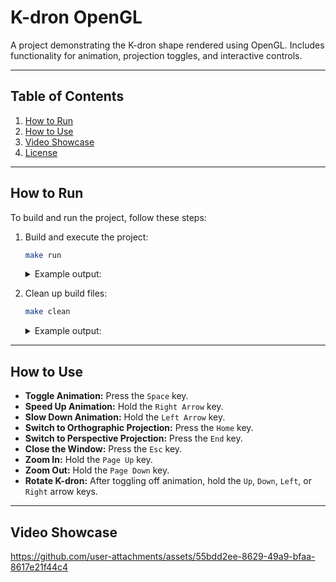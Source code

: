# K-dron OpenGL

A project demonstrating the K-dron shape rendered using OpenGL. Includes functionality for animation, projection toggles, and interactive controls.

---

## Table of Contents

1. [How to Run](#how-to-run)
2. [How to Use](#how-to-use)
3. [Video Showcase](#video-showcase)
4. [License](#license)

---

## How to Run

To build and run the project, follow these steps:

1. Build and execute the project:
    ```bash
    make run
    ```
    
    <details>
      <summary>Example output:</summary>
        ```bash
        g++ -c -Wall -DDEBUG -g3 -fpermissive -MMD baseprogram.cpp -o baseprogram.o -lX11 -lglfw -lGL -lGLU -lGLEW -lm
        g++ -c -Wall -DDEBUG -g3 -fpermissive -MMD cameraprogram.cpp -o cameraprogram.o -lX11 -lglfw -lGL -lGLU -lGLEW -lm
        g++ -c -Wall -DDEBUG -g3 -fpermissive -MMD cube.cpp -o cube.o -lX11 -lglfw -lGL -lGLU -lGLEW -lm
        g++ -c -Wall -DDEBUG -g3 -fpermissive -MMD glerror.cpp -o glerror.o -lX11 -lglfw -lGL -lGLU -lGLEW -lm
        g++ -c -Wall -DDEBUG -g3 -fpermissive -MMD indexmodel.cpp -o indexmodel.o -lX11 -lglfw -lGL -lGLU -lGLEW -lm
        g++ -c -Wall -DDEBUG -g3 -fpermissive -MMD kdron.cpp -o kdron.o -lX11 -lglfw -lGL -lGLU -lGLEW -lm
        g++ -c -Wall -DDEBUG -g3 -fpermissive -MMD main.cpp -o main.o -lX11 -lglfw -lGL -lGLU -lGLEW -lm
        g++ -c -Wall -DDEBUG -g3 -fpermissive -MMD matma.cpp -o matma.o -lX11 -lglfw -lGL -lGLU -lGLEW -lm
        g++ -c -Wall -DDEBUG -g3 -fpermissive -MMD modelprogram.cpp -o modelprogram.o -lX11 -lglfw -lGL -lGLU -lGLEW -lm
        g++ -c -Wall -DDEBUG -g3 -fpermissive -MMD window.cpp -o window.o -lX11 -lglfw -lGL -lGLU -lGLEW -lm
        g++ baseprogram.o cameraprogram.o cube.o glerror.o indexmodel.o kdron.o main.o matma.o modelprogram.o window.o -o cube  -lX11 -lglfw -lGL -lGLU -lGLEW -lm
        ./cube -sync -gldebug
        ```
    </details>

2. Clean up build files:
    ```bash
    make clean
    ```
    
    <details>
      <summary>Example output:</summary>
        Example output:
        ```bash
        rm -f cube baseprogram.o cameraprogram.o cube.o glerror.o indexmodel.o kdron.o main.o matma.o modelprogram.o window.o
        rm -f baseprogram.d cameraprogram.d cube.d glerror.d indexmodel.d kdron.d main.d matma.d modelprogram.d window.d
        ```
    </details>

---

## How to Use

- **Toggle Animation:** Press the `Space` key.
- **Speed Up Animation:** Hold the `Right Arrow` key.
- **Slow Down Animation:** Hold the `Left Arrow` key.
- **Switch to Orthographic Projection:** Press the `Home` key.
- **Switch to Perspective Projection:** Press the `End` key.
- **Close the Window:** Press the `Esc` key.
- **Zoom In:** Hold the `Page Up` key.
- **Zoom Out:** Hold the `Page Down` key.
- **Rotate K-dron:** After toggling off animation, hold the `Up`, `Down`, `Left`, or `Right` arrow keys.

---

## Video Showcase
https://github.com/user-attachments/assets/55bdd2ee-8629-49a9-bfaa-8617e21f44c4

